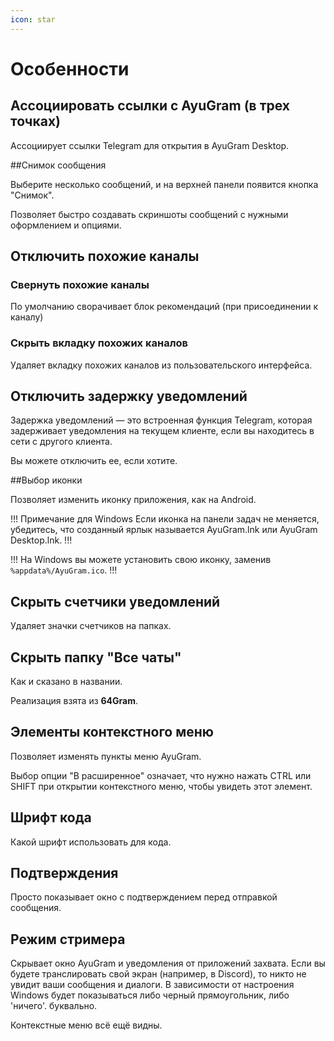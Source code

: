 ```yaml
---
icon: star
---
```


# Особенности

## Ассоциировать ссылки с AyuGram (в трех точках)

Ассоциирует ссылки Telegram для открытия в AyuGram Desktop.

##Снимок сообщения

Выберите несколько сообщений, и на верхней панели появится кнопка "Снимок".

Позволяет быстро создавать скриншоты сообщений с нужными оформлением и опциями.

## Отключить похожие каналы

### Свернуть похожие каналы

По умолчанию сворачивает блок рекомендаций (при присоединении к каналу)

### Скрыть вкладку похожих каналов

Удаляет вкладку похожих каналов из пользовательского интерфейса.

## Отключить задержку уведомлений

Задержка уведомлений — это встроенная функция Telegram, которая задерживает уведомления на текущем клиенте, если вы находитесь в сети с другого клиента.

Вы можете отключить ее, если хотите.

##Выбор иконки

Позволяет изменить иконку приложения, как на Android.

!!! Примечание для Windows
Если иконка на панели задач не меняется, убедитесь, что созданный ярлык называется AyuGram.lnk или AyuGram Desktop.lnk.
!!!

!!!
На Windows вы можете установить свою иконку, заменив `%appdata%/AyuGram.ico`.
!!!

## Скрыть счетчики уведомлений

Удаляет значки счетчиков на папках.

## Скрыть папку "Все чаты"

Как и сказано в названии.

Реализация взята из **64Gram**.

## Элементы контекстного меню

Позволяет изменять пункты меню AyuGram.

Выбор опции "В расширенное" означает, что нужно нажать CTRL или SHIFT при открытии контекстного меню, чтобы увидеть этот элемент.

## Шрифт кода

Какой шрифт использовать для кода.

## Подтверждения

Просто показывает окно с подтверждением перед отправкой сообщения.

## Режим стримера

Скрывает окно AyuGram и уведомления от приложений захвата. Если вы будете транслировать свой экран (например, в Discord), то никто не увидит ваши сообщения и диалоги.
В зависимости от настроения Windows будет показываться либо черный прямоугольник, либо 'ничего'. буквально.

Контекстные меню всё ещё видны.
